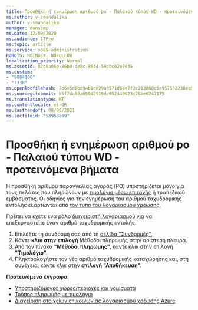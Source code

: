 ```yaml
---
title: Προσθήκη ή ενημέρωση αριθμού po - Παλαιού τύπου WD - προτεινόμενα βήματα
ms.author: v-smandalika
author: v-smandalika
manager: dansimp
ms.date: 12/09/2020
ms.audience: ITPro
ms.topic: article
ms.service: o365-administration
ROBOTS: NOINDEX, NOFOLLOW
localization_priority: Normal
ms.assetid: 82c0a06e-86b0-4e8c-8644-59cbc02e7645
ms.custom:
- "9004166"
- "7338"
ms.openlocfilehash: 7b6e5d0bd94b1de29a9571d6ee7f3c212860c5a957562238eb5f5214ec676e87
ms.sourcegitcommit: b5f7da89a650d2915dc652449623c78be6247175
ms.translationtype: MT
ms.contentlocale: el-GR
ms.lasthandoff: 08/05/2021
ms.locfileid: "53953869"
---
```

# <a name="add-or-update-po-number---legacy-wd---recommended-steps"></a>Προσθήκη ή ενημέρωση αριθμού po - Παλαιού τύπου WD - προτεινόμενα βήματα

Η προσθήκη αριθμού παραγγελίας αγοράς (PO) υποστηρίζεται μόνο για τους πελάτες που πληρώνουν με [τιμολόγιο μέσω επιταγής](https://docs.microsoft.com/azure/cost-management-billing/manage/pay-by-invoice) ή τραπεζικού εμβάσματος. Οι οδηγίες για την ενημέρωση του αριθμού ταχυδρομικής εντολής εξαρτώνται από [τον τύπο του λογαριασμού χρέωσης.](https://docs.microsoft.com/azure/cost-management-billing/manage/view-all-accounts)

Πρέπει να έχετε ένα ρόλο [διαχειριστή λογαριασμού για](https://docs.microsoft.com/azure/role-based-access-control/rbac-and-directory-admin-roles) να επεξεργαστείτε έναν αριθμό ταχυδρομικής εντολής.

1. Επιλέξτε τη συνδρομή σας από τη [σελίδα "Συνδρομές".](https://ms.portal.azure.com/#blade/Microsoft_Azure_Billing/SubscriptionsBlade)
2. Κάντε **κλικ στην επιλογή** Μέθοδοι πληρωμής στην αριστερή πλευρά.
3. Από τον πίνακα **"Μέθοδοι πληρωμής",** κάντε κλικ στην επιλογή **"Τιμολόγιο".** 
4. Πληκτρολογήστε τον νέο αριθμό ταχυδρομικής καταχώρησης και, στη συνέχεια, κάντε κλικ στην **επιλογή "Αποθήκευση".**

**Προτεινόμενα έγγραφα**

- [Υποστηριζόμενες χώρες/περιοχές και νομίσματα](https://azure.microsoft.com/en-us/pricing/faq/) 
- [Τρόπος πληρωμής με τιμολόγιο](https://docs.microsoft.com/azure/cost-management-billing/manage/pay-by-invoice) 
- [Διαχείριση στοιχείων επικοινωνίας λογαριασμού χρέωσης Azure](https://docs.microsoft.com/azure/cost-management-billing/manage/change-azure-account-profile)


